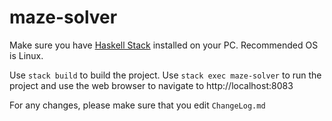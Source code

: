 # maze-solver

Make sure you have [Haskell Stack](http://haskellstack.org) installed on your PC. Recommended OS is Linux. 

Use `stack build` to build the project.
Use `stack exec maze-solver` to run the project and use the web browser to navigate to http://localhost:8083

For any changes, please make sure that you edit `ChangeLog.md`